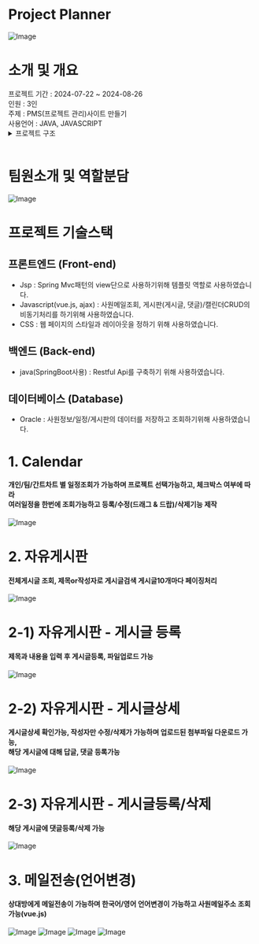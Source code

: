 <h1>Project Planner</h1>
<img src="/images/image1.png" alt="Image">
<br>
<h1>소개 및 개요</h1>
프로젝트 기간 : 2024-07-22 ~ 2024-08-26<br>
인원 : 3인<br>
주제 : PMS(프로젝트 관리)사이트 만들기<br>
사용언어 : JAVA, JAVASCRIPT
<br>

<details>
  <summary>프로젝트 구조</summary>

  <pre>
  
  </pre>
</details>

<br>
<h1>팀원소개 및 역할분담</h1>
<img src="/images/image2.png" alt="Image">

<h1>프로젝트 기술스택</h1>
<h2>프론트엔드 (Front-end)</h2>
<ul>
  <li>Jsp : Spring Mvc패턴의 view단으로 사용하기위해 템플릿 역할로 사용하였습니다.</li>
  <li>Javascript(vue.js, ajax) : 사원메일조회, 게시판(게시글, 댓글)/캘린더CRUD의 비동기처리를 하기위해 사용하였습니다.</li>
  <li>CSS : 웹 페이지의 스타일과 레이아웃을 정하기 위해 사용하였습니다.</li>
</ul>

<h2>백엔드 (Back-end)</h2>
<ul>
  <li>java(SpringBoot사용) : Restful Api를 구축하기 위해 사용하였습니다.</li>
</ul>

<h2>데이터베이스 (Database)</h2>
<ul>
  <li>Oracle : 사원정보/일정/게시판의 데이터를 저장하고 조회하기위해 사용하였습니다.</li>
</ul>

<h1>1. Calendar</h1>
<h4>개인/팀/간트차트 별 일정조회가 가능하며 프로젝트 선택가능하고, 체크박스 여부에 따라<br/> 
여러일정을 한번에 조회가능하고 등록/수정(드래그 & 드랍)/삭제기능 제작</h4>
<img src="/images/image3.png" alt="Image">

<h1>2. 자유게시판</h1>
<h4>전체게시글 조회, 제목or작성자로 게시글검색 게시글10개마다 페이징처리</h4>
<img src="/images/image4.png" alt="Image">

<h1>2-1) 자유게시판 - 게시글 등록</h1>
<h4>제목과 내용을 입력 후 게시글등록, 파일업로드 가능</h4>
<img src="/images/image5.png" alt="Image">

<h1>2-2) 자유게시판 - 게시글상세</h1>
<h4>게시글상세 확인가능, 작성자만 수정/삭제가 가능하며 업로드된 첨부파일 다운로드 가능,<br/>
해당 게시글에 대해 답글, 댓글 등록가능</h4>
<img src="/images/image6.png" alt="Image">

<h1>2-3) 자유게시판 - 게시글등록/삭제</h1>
<h4>해당 게시글에 댓글등록/삭제 가능</h4>
<img src="/images/image7.png" alt="Image">

<h1> 3. 메일전송(언어변경)</h1>
<h4>상대방에게 메일전송이 가능하며 한국어/영어 언어변경이 가능하고 사원메일주소 조회가능(vue.js)</h4>
<img src="/images/image8.png" alt="Image">
<img src="/images/image9.png" alt="Image">
<img src="/images/image10.png" alt="Image">
<img src="/images/image11.png" alt="Image">

